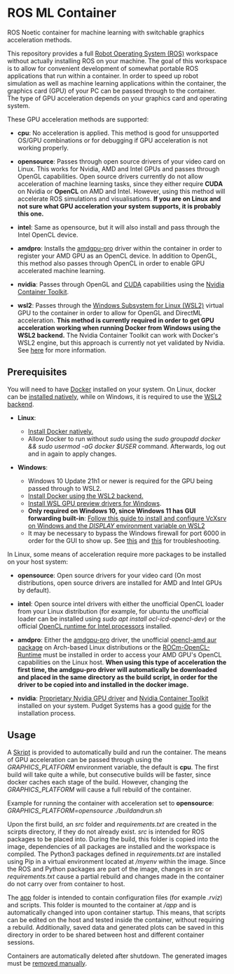 # ROS ML Container
ROS Noetic container for machine learning with switchable graphics acceleration methods. 

This repository provides a full [Robot Operating System (ROS)](https://www.ros.org/) workspace without actually installing ROS on your machine. The goal of this workspace is to allow for convenient development of somewhat portable ROS applications that run within a container. In order to speed up robot simulation as well as machine learning applications within the container, the graphics card (GPU) of your PC can be passed through to the container. The type of GPU acceleration depends on your graphics card and operating system.

These GPU acceleration methods are supported:

- __cpu__: No acceleration is applied. This method is good for unsupported OS/GPU combinations or for debugging if GPU acceleration is not working properly.

- __opensource__: Passes through open source drivers of your video card on Linux. This works for Nvidia, AMD and Intel GPUs and passes through OpenGL capabilities. Open source drivers currently do not allow acceleration of machine learning tasks, since they either require __CUDA__ on Nvidia or __OpenCL__ on AMD and Intel. However, using this method will accelerate ROS simulations and visualisations. __If you are on Linux and not sure what GPU acceleration your system supports, it is probably this one.__

- __intel__: Same as opensource, but it will also install and pass through the Intel OpenCL device.

- __amdpro__: Installs the [amdgpu-pro]() driver within the container in order to register your AMD GPU as an OpenCL device. In addition to OpenGL, this method also passes through OpenCL in order to enable GPU accelerated machine learning.

- __nvidia__: Passes through OpenGL and [CUDA](https://developer.nvidia.com/cuda-downloads) capabilities using the [Nvidia Container Toolkit](https://docs.nvidia.com/datacenter/cloud-native/container-toolkit/install-guide.html).

- __wsl2__: Passes through the [Windows Subsystem for Linux (WSL2)](https://docs.microsoft.com/en-us/windows/wsl/about) virtual GPU to the container in order to allow for OpenGL and DirectML acceleration. __This method is currently required in order to get GPU acceleration working when running Docker from Windows using the WSL2 backend.__ The Nvidia Container Toolkit can work with Docker's WSL2 engine, but this approach is currently not yet validated by Nvidia. See [here](https://docs.nvidia.com/cuda/wsl-user-guide/index.html#installing-insider-preview-builds) for more information.


## Prerequisites

You will need to have [Docker](https://www.docker.com/) installed on your system. On Linux, docker can be [installed natively](https://docs.docker.com/engine/install/ubuntu/), while on Windows, it is required to use the [WSL2 backend](https://docs.docker.com/desktop/windows/install/). 

- __Linux__:
  * [Install Docker natively.](https://docs.docker.com/engine/install/ubuntu/)
  * Allow Docker to run without _sudo_ using the _sudo groupadd docker && sudo usermod -aG docker $USER_ command. Afterwards, log out and in again to apply changes.

- __Windows__:
  * Windows 10 Update 21h1 or newer is required for the GPU being passed through to WSL2.
  * [Install Docker using the WSL2 backend.](https://docs.docker.com/desktop/windows/install/)
  * [Install WSL GPU preview drivers for Windows](https://docs.microsoft.com/en-us/windows/wsl/tutorials/gui-apps).
  * __Only required on Windows 10, since Windows 11 has GUI forwarding built-in__: [Follow this guide to install and configure VcXsrv on Windows and the *DISPLAY* environment variable on WSL2](https://github.com/microsoft/WSL/issues/4106#issuecomment-876470388)
  * It may be necessary to bypass the Windows firewall for port 6000 in order for the GUI to show up. See [this](https://stackoverflow.com/questions/61860208/wsl-2-run-graphical-linux-desktop-applications-from-windows-10-bash-shell-erro) and [this](https://github.com/cascadium/wsl-windows-toolbar-launcher/blob/master/README.md#troubleshooting) for troubleshooting.


In Linux, some means of acceleration require more packages to be installed on your host system:

- __opensource__: Open source drivers for your video card (On most distributions, open source drivers are installed for AMD and Intel GPUs by default).

- __intel__: Open source intel drivers with either the unofficial OpenCL loader from your Linux distribution (for example, for ubuntu the unofficial loader can be installed using _sudo apt install ocl-icd-opencl-dev_) or the official [OpenCL runtime for Intel processors](https://software.intel.com/content/www/us/en/develop/articles/opencl-drivers.html) installed.

- __amdpro__: Either the [amdgpu-pro](https://www.amd.com/en/support/kb/release-notes/rn-amdgpu-unified-linux-21-10) driver, the unofficial [opencl-amd aur package](https://aur.archlinux.org/packages/opencl-amd/) on Arch-based Linux distributions or the [ROCm-OpenCL-Runtime](https://github.com/RadeonOpenCompute/ROCm-OpenCL-Runtime) must be installed in order to access your AMD GPU's OpenCL capabilities on the Linux host. __When using this type of acceleration the first time, the amdgpu-pro driver will automatically be downloaded and placed in the same directory as the build script, in order for the driver to be copied into and installed in the docker image.__

- __nvidia__: [Proprietary Nvidia GPU driver](https://www.nvidia.com/de-de/drivers/unix/) and [Nvidia Container Toolkit](https://docs.nvidia.com/datacenter/cloud-native/container-toolkit/install-guide.html) installed on your system. Pudget Systems has a good [guide](https://www.pugetsystems.com/labs/hpc/Workstation-Setup-for-Docker-with-the-New-NVIDIA-Container-Toolkit-nvidia-docker2-is-deprecated-1568/) for the installation process. 


## Usage

A [Skript](./buildandrun.sh) is provided to automatically build and run the container. The means of GPU acceleration can be passed through using the *GRAPHICS_PLATFORM* environment variable, the default is __cpu__. The first build will take quite a while, but consecutive builds will be faster, since docker caches each stage of the build. However, changing the *GRAPHICS_PLATFORM* will cause a full rebuild of the container.

Example for running the container with acceleration set to __opensource__:
*GRAPHICS_PLATFORM=opensource ./buildandrun.sh*

Upon the first build, an *src* folder and *requirements.txt* are created in the scirpts directory, if they do not already exist. *src* is intended for ROS packages to be placed into. During the build, this folder is copied into the image, dependencies of all packages are installed and the workspace is compiled. The Python3 packages defined in *requirements.txt* are installed using Pip in a virtual environment located at */myenv* within the image. Since the ROS and Python packages are part of the image, changes in *src* or *requirements.txt* cause a partial rebuild and changes made in the container do not carry over from container to host.

The [app](./app) folder is intended to contain configuration files (for example *.rviz*) and scripts. This folder is mounted to the container at */app* and is automatically changed into upon container startup. This means, that scripts can be edited on the host and tested inside the container, without requiring a rebuild. Additionally, saved data and generated plots can be saved in this directory in order to be shared between host and different container sessions.

Containers are automatically deleted after shutdown. The generated images must be [removed manually](https://docs.docker.com/engine/reference/commandline/rmi/).
